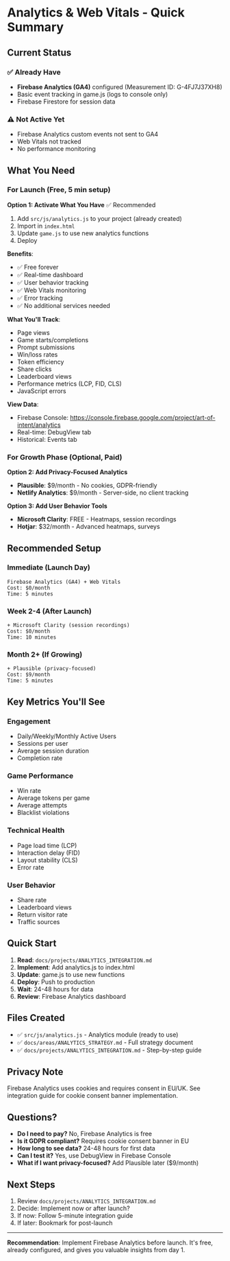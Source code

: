 # Analytics & Web Vitals - Quick Summary

## Current Status

### ✅ Already Have
- **Firebase Analytics (GA4)** configured (Measurement ID: G-4FJ7J37XH8)
- Basic event tracking in game.js (logs to console only)
- Firebase Firestore for session data

### ⚠️ Not Active Yet
- Firebase Analytics custom events not sent to GA4
- Web Vitals not tracked
- No performance monitoring

## What You Need

### For Launch (Free, 5 min setup)

**Option 1: Activate What You Have** ✅ Recommended
1. Add `src/js/analytics.js` to your project (already created)
2. Import in `index.html`
3. Update `game.js` to use new analytics functions
4. Deploy

**Benefits**:
- ✅ Free forever
- ✅ Real-time dashboard
- ✅ User behavior tracking
- ✅ Web Vitals monitoring
- ✅ Error tracking
- ✅ No additional services needed

**What You'll Track**:
- Page views
- Game starts/completions
- Prompt submissions
- Win/loss rates
- Token efficiency
- Share clicks
- Leaderboard views
- Performance metrics (LCP, FID, CLS)
- JavaScript errors

**View Data**:
- Firebase Console: https://console.firebase.google.com/project/art-of-intent/analytics
- Real-time: DebugView tab
- Historical: Events tab

### For Growth Phase (Optional, Paid)

**Option 2: Add Privacy-Focused Analytics**
- **Plausible**: $9/month - No cookies, GDPR-friendly
- **Netlify Analytics**: $9/month - Server-side, no client tracking

**Option 3: Add User Behavior Tools**
- **Microsoft Clarity**: FREE - Heatmaps, session recordings
- **Hotjar**: $32/month - Advanced heatmaps, surveys

## Recommended Setup

### Immediate (Launch Day)
```
Firebase Analytics (GA4) + Web Vitals
Cost: $0/month
Time: 5 minutes
```

### Week 2-4 (After Launch)
```
+ Microsoft Clarity (session recordings)
Cost: $0/month
Time: 10 minutes
```

### Month 2+ (If Growing)
```
+ Plausible (privacy-focused)
Cost: $9/month
Time: 5 minutes
```

## Key Metrics You'll See

### Engagement
- Daily/Weekly/Monthly Active Users
- Sessions per user
- Average session duration
- Completion rate

### Game Performance
- Win rate
- Average tokens per game
- Average attempts
- Blacklist violations

### Technical Health
- Page load time (LCP)
- Interaction delay (FID)
- Layout stability (CLS)
- Error rate

### User Behavior
- Share rate
- Leaderboard views
- Return visitor rate
- Traffic sources

## Quick Start

1. **Read**: `docs/projects/ANALYTICS_INTEGRATION.md`
2. **Implement**: Add analytics.js to index.html
3. **Update**: game.js to use new functions
4. **Deploy**: Push to production
5. **Wait**: 24-48 hours for data
6. **Review**: Firebase Analytics dashboard

## Files Created

- ✅ `src/js/analytics.js` - Analytics module (ready to use)
- ✅ `docs/areas/ANALYTICS_STRATEGY.md` - Full strategy document
- ✅ `docs/projects/ANALYTICS_INTEGRATION.md` - Step-by-step guide

## Privacy Note

Firebase Analytics uses cookies and requires consent in EU/UK. See integration guide for cookie consent banner implementation.

## Questions?

- **Do I need to pay?** No, Firebase Analytics is free
- **Is it GDPR compliant?** Requires cookie consent banner in EU
- **How long to see data?** 24-48 hours for first data
- **Can I test it?** Yes, use DebugView in Firebase Console
- **What if I want privacy-focused?** Add Plausible later ($9/month)

## Next Steps

1. Review `docs/projects/ANALYTICS_INTEGRATION.md`
2. Decide: Implement now or after launch?
3. If now: Follow 5-minute integration guide
4. If later: Bookmark for post-launch

---

**Recommendation**: Implement Firebase Analytics before launch. It's free, already configured, and gives you valuable insights from day 1.
